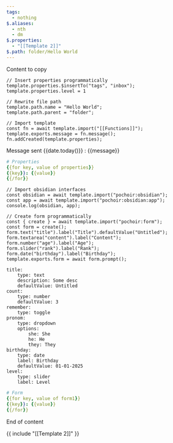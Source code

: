 ```yaml
---
tags:
  - nothing
$.aliases:
  - nth
  - dm
$.properties:
  - "[[Template 2]]"
$.path: folder/Hello World
---
```

Content to copy

```js{pochoir}
// Insert properties programmatically
template.properties.$insertTo("tags", "inbox");
template.properties.level = 1
```

```js{pochoir}
// Rewrite file path
template.path.name = "Hello World";
template.path.parent = "folder";
```

```js{pochoir}
// Import template
const fn = await template.import("[[Functions]]");
template.exports.message = fn.message();
fn.addCreated(template.properties);
```

Message sent {{date.today()}} : {{message}}

```yml
# Properties
{{for key, value of properties}}
{{key}}: {{value}}
{{/for}}
```

```js{pochoir disabled}
// Import obsidian interfaces
const obsidian = await template.import("pochoir:obsidian");
const app = await template.import("pochoir:obsidian:app");
console.log(obsidian, app);
```

```js{pochoir disabled}
// Create form programmatically
const { create } = await template.import("pochoir:form");
const form = create();
form.text("title").label("Title").defaultValue("Untitled");
form.textarea("content").label("Content");
form.number("age").label("Age");
form.slider("rank").label("Rank");
form.date("birthday").label("Birthday");
template.exports.form = await form.prompt();
```

```form{pochoir exports=form1}
title:
	type: text
	description: Some desc
	defaultValue: Untitled
count:
	type: number
	defaultValue: 3
remember: 
	type: toggle
pronom:
	type: dropdown
	options:
		she: She
		he: He
		they: They
birthday:
	type: date
	label: Birthday
	defaultValue: 01-01-2025
level:
	type: slider
	label: Level
```

```yml
# Form
{{for key, value of form1}}
{{key}}: {{value}}
{{/for}}
```

End of content

{{ include "[[Template 2]]" }}